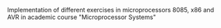Implementation of different exercises in microprocessors 8085, x86 and AVR in academic course "Microprocessor Systems"
